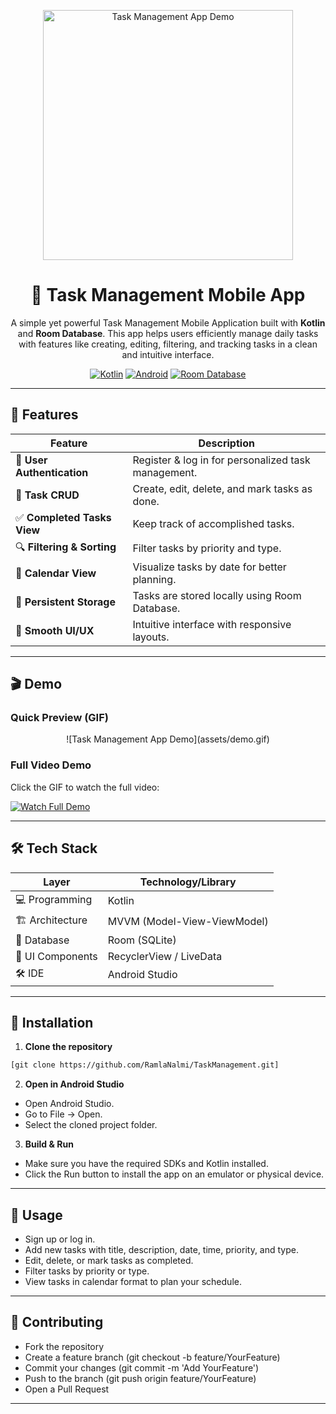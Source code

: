 <p align="center">
  <img src="assets/demo.gif" alt="Task Management App Demo" width="400"/>
</p>

<h1 align="center">📝 Task Management Mobile App</h1>

<p align="center">
  A simple yet powerful Task Management Mobile Application built with <b>Kotlin</b> and <b>Room Database</b>.
  This app helps users efficiently manage daily tasks with features like creating, editing, filtering, and tracking tasks in a clean and intuitive interface.
</p>

<p align="center">
  <a href="https://kotlinlang.org/"><img src="https://img.shields.io/badge/Kotlin-FF5722?style=for-the-badge&logo=kotlin&logoColor=white" alt="Kotlin"/></a>
  <a href="https://developer.android.com/"><img src="https://img.shields.io/badge/Android-3DDC84?style=for-the-badge&logo=android&logoColor=white" alt="Android"/></a>
  <a href="https://developer.android.com/jetpack/androidx/releases/room"><img src="https://img.shields.io/badge/Room-DB-FF6F00?style=for-the-badge" alt="Room Database"/></a>
</p>

---

## 🌟 Features

<div align="center">

| Feature | Description |
|---------|-------------|
| 🔐 **User Authentication** | Register & log in for personalized task management. |
| 📝 **Task CRUD** | Create, edit, delete, and mark tasks as done. |
| ✅ **Completed Tasks View** | Keep track of accomplished tasks. |
| 🔍 **Filtering & Sorting** | Filter tasks by priority and type. |
| 📅 **Calendar View** | Visualize tasks by date for better planning. |
| 💾 **Persistent Storage** | Tasks are stored locally using Room Database. |
| 🎨 **Smooth UI/UX** | Intuitive interface with responsive layouts. |


</div>

---

## 🎬 Demo

### **Quick Preview (GIF)**
<p align="center">
  ![Task Management App Demo](assets/demo.gif)
</p>

### **Full Video Demo**
Click the GIF to watch the full video:  

[![Watch Full Demo](assets/demo.gif)](https://youtu.be/your_video_link)

---

## 🛠️ Tech Stack

| Layer          | Technology/Library                       |
|----------------|-----------------------------------------|
| 💻 Programming    | Kotlin                                   |
| 🏗️ Architecture   | MVVM (Model-View-ViewModel)             |
| 💾 Database       | Room (SQLite)                            |
| 🎨 UI Components  | RecyclerView / LiveData |
| 🛠️ IDE            | Android Studio                           |

---

## 🚀 Installation

1. **Clone the repository**
```bash
[git clone https://github.com/RamlaNalmi/TaskManagement.git]
```
2. **Open in Android Studio**
- Open Android Studio.
- Go to File → Open.
- Select the cloned project folder.

3. **Build & Run**
- Make sure you have the required SDKs and Kotlin installed.
- Click the Run button to install the app on an emulator or physical device.

---

## 📝 Usage

- Sign up or log in.
- Add new tasks with title, description, date, time, priority, and type.
- Edit, delete, or mark tasks as completed.
- Filter tasks by priority or type.
- View tasks in calendar format to plan your schedule.

---

## 🤝 Contributing

- Fork the repository
- Create a feature branch (git checkout -b feature/YourFeature)
- Commit your changes (git commit -m 'Add YourFeature')
- Push to the branch (git push origin feature/YourFeature)
- Open a Pull Request

---
